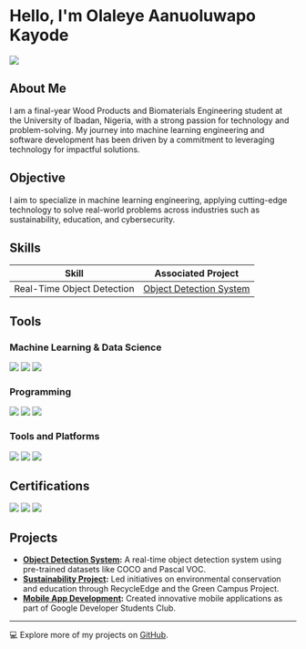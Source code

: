 # Hello, I'm Olaleye Aanuoluwapo Kayode
<a href="https://www.linkedin.com/in/olaleye-aanuoluwapo-kayode"><img src="https://img.shields.io/badge/-LinkedIn-0072b1?&style=for-the-badge&logo=linkedin&logoColor=white" /></a>

## About Me
I am a final-year Wood Products and Biomaterials Engineering student at the University of Ibadan, Nigeria, with a strong passion for technology and problem-solving. My journey into machine learning engineering and software development has been driven by a commitment to leveraging technology for impactful solutions.

## Objective
I aim to specialize in machine learning engineering, applying cutting-edge technology to solve real-world problems across industries such as sustainability, education, and cybersecurity.

## Skills
| Skill                                         | Associated Project         |
|-----------------------------------------------|----------------------------|
| Real-Time Object Detection                    | <a href="https://github.com/users/OAKVISUALZ/projects/4/views/1">Object Detection System</a> |


## Tools
### Machine Learning & Data Science
<div>
    <img src="https://img.shields.io/badge/-TensorFlow-FF6F00?&style=for-the-badge&logo=TensorFlow&logoColor=white" />
    <img src="https://img.shields.io/badge/-Scikit_Learn-F7931E?&style=for-the-badge&logo=scikit-learn&logoColor=white" />
    <img src="https://img.shields.io/badge/-Jupyter_Notebook-F37626?&style=for-the-badge&logo=Jupyter&logoColor=white" />
</div>

### Programming
<div>
    <img src="https://img.shields.io/badge/-Python-3776AB?&style=for-the-badge&logo=Python&logoColor=white" />
    <img src="https://img.shields.io/badge/-JavaScript-F7DF1E?&style=for-the-badge&logo=JavaScript&logoColor=black" />
    <img src="https://img.shields.io/badge/-HTML5-E34F26?&style=for-the-badge&logo=HTML5&logoColor=white" />
</div>

### Tools and Platforms
<div>
    <img src="https://img.shields.io/badge/-Git-F05032?&style=for-the-badge&logo=Git&logoColor=white" />
    <img src="https://img.shields.io/badge/-Docker-2496ED?&style=for-the-badge&logo=Docker&logoColor=white" />
    <img src="https://img.shields.io/badge/-Google_Colab-F9AB00?&style=for-the-badge&logo=Google-Colab&logoColor=white" />
</div>

## Certifications
<div>
<img src="https://img.shields.io/badge/-Coursera_Machine_Learning-2CA5E0?&style=for-the-badge&logo=Coursera&logoColor=white" />
<img src="https://img.shields.io/badge/-Google_Cloud_Skills_Boost-4285F4?&style=for-the-badge&logo=Google-Cloud&logoColor=white" />
<img src="https://img.shields.io/badge/-RecycleUP_Certificate-3DBE3B?&style=for-the-badge&logoColor=white" />
</div>

## Projects
- **[Object Detection System](https://github.com/oak/object-detection):** A real-time object detection system using pre-trained datasets like COCO and Pascal VOC.
- **[Sustainability Project](https://github.com/oak/sustainability-project):** Led initiatives on environmental conservation and education through RecycleEdge and the Green Campus Project.
- **[Mobile App Development](https://github.com/oak/mobile-app):** Created innovative mobile applications as part of Google Developer Students Club.

---
💻 Explore more of my projects on [GitHub](https://github.com/oak).
